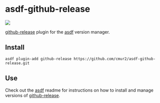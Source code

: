 # asdf-github-release

![](https://github.com/cmur2/asdf-github-release/workflows/ci/badge.svg)

[github-release](https://github.com/buildkite/github-release) plugin for the [asdf](https://github.com/asdf-vm/asdf) version manager.

## Install

```
asdf plugin-add github-release https://github.com/cmur2/asdf-github-release.git
```

## Use

Check out the [asdf](https://github.com/asdf-vm/asdf) readme for instructions on how to install and manage versions of [github-release](https://github.com/buildkite/github-release).
